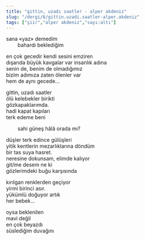 ```yaml
---
title: "gittin, uzadı saatler - alper akdeniz"
slug: "/dergi/6/gittin.uzadi.saatler-alper.akdeniz"
tags: ["şiir","alper akdeniz","sayı:altı"]
---
```


sana «yaz» demedim  
        bahardı beklediğim

en çok gecedir kendi sesini emziren  
dışarıda büyük kavgalar var insanlık adına  
senin de, benim de olmadığımız  
bizim adımıza zaten ölenler var  
hem de aynı gecede...

gittin, uzadı saatler  
ölü kelebekler birikti  
gözkapaklarımda.  
hadi kapat kapıları  
terk edeme beni

        sahi güneş hâlâ orada mı?

düşler terk edince gülüşleri  
yitik kentlerin mezarlıklarına döndüm  
bir tas suya hasret.  
neresine dokunsam, elimde kalıyor  
git/me desem ne ki  
gözlerimdeki buğu karşısında

kırılgan renklerden geçiyor  
yirmi birinci asır.  
yükümlü doğuyor artık  
her bebek...

oysa beklenilen  
mavi değil  
en çok beyazdı  
süslediğim duvağını

